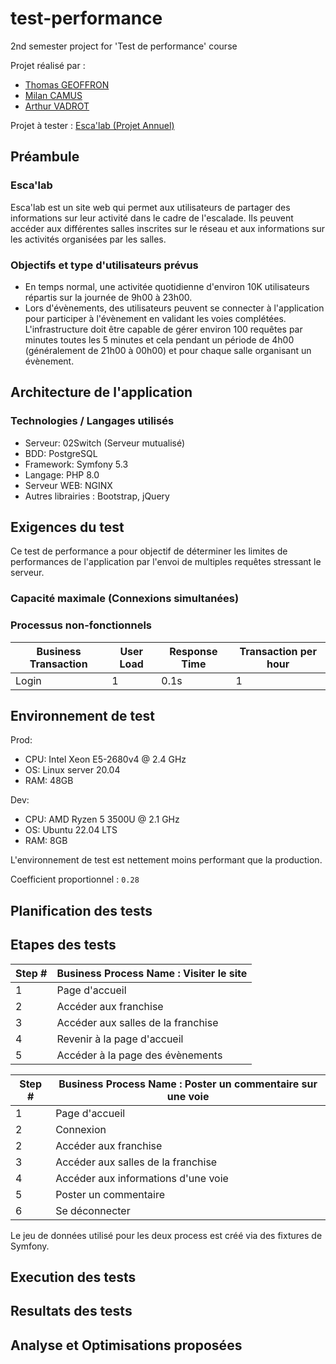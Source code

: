 # test-performance
2nd semester project for 'Test de performance' course

Projet réalisé par :
- [Thomas GEOFFRON](https://github.com/ThomasGeoffron)
- [Milan CAMUS](https://github.com/MisterGoodDeal)
- [Arthur VADROT](https://github.com/Haborym)

Projet à tester : [Esca'lab (Projet Annuel)](https://github.com/MisterGoodDeal/Esca-lab)

## Préambule

### Esca'lab

Esca'lab est un site web qui permet aux utilisateurs de partager des informations sur leur activité dans le cadre de l'escalade. Ils peuvent accéder aux différentes salles inscrites sur le réseau et aux informations sur les activités organisées par les salles.

### Objectifs et type d'utilisateurs prévus

- En temps normal, une activitée quotidienne d'environ 10K utilisateurs répartis sur la journée de 9h00 à 23h00.
- Lors d'évènements, des utilisateurs peuvent se connecter à l'application pour participer à l'évènement en validant les voies complétées. L'infrastructure doit être capable de gérer environ 100 requêtes par minutes toutes les 5 minutes et cela pendant un période de 4h00 (généralement de 21h00 à 00h00) et pour chaque salle organisant un évènement.

## Architecture de l'application

### Technologies / Langages utilisés

- Serveur: 02Switch (Serveur mutualisé)
- BDD: PostgreSQL
- Framework: Symfony 5.3
- Langage: PHP 8.0
- Serveur WEB: NGINX
- Autres librairies : Bootstrap, jQuery

## Exigences du test

Ce test de performance a pour objectif de déterminer les limites de performances de l'application par l'envoi de multiples requêtes stressant le serveur.

### Capacité maximale (Connexions simultanées)

### Processus non-fonctionnels

<table>
  <thead>
    <tr>
      <th>Business Transaction</th>
      <th>User Load</th>
      <th>Response Time</th>
      <th>Transaction per hour</th>
    </tr>
  </thead>
  <tbody>
    <tr>
      <td>Login</td>
      <td>1</td>
      <td>0.1s</td>
      <td>1</td>
    </tr>
  </tbody>
</table>

## Environnement de test

Prod: 
- CPU: Intel Xeon E5-2680v4 @ 2.4 GHz
- OS: Linux server 20.04
- RAM: 48GB

Dev:
- CPU: AMD Ryzen 5 3500U @ 2.1 GHz
- OS: Ubuntu 22.04 LTS
- RAM: 8GB

L'environnement de test est nettement moins performant que la production.

Coefficient proportionnel : `0.28`

## Planification des tests



## Etapes des tests

<table>
  <thead>
    <tr>
      <th>Step #</th>
      <th>Business Process Name : Visiter le site</th>
    </tr>
  </thead>
  <tbody>
    <tr>
      <td>1</td>
      <td>Page d'accueil</td>
    </tr>
    <tr>
      <td>2</td>
      <td>Accéder aux franchise</td>
    </tr>
    <tr>
      <td>3</td>
      <td>Accéder aux salles de la franchise</td>
    </tr>
    <tr>
      <td>4</td>
      <td>Revenir à la page d'accueil</td>
    </tr>
    <tr>
      <td>5</td>
      <td>Accéder à la page des évènements</td>
    </tr>
</table>

<table>
  <thead>
    <tr>
      <th>Step #</th>
      <th>Business Process Name : Poster un commentaire sur une voie</th>
    </tr>
  </thead>
  <tbody>
    <tr>
      <td>1</td>
      <td>Page d'accueil</td>
    </tr>
    <tr>
      <td>2</td>
      <td>Connexion</td>
    </tr>
    <tr>
      <td>2</td>
      <td>Accéder aux franchise</td>
    </tr>
    <tr>
      <td>3</td>
      <td>Accéder aux salles de la franchise</td>
    </tr>
    <tr>
      <td>4</td>
      <td>Accéder aux informations d'une voie</td>
    </tr>
    <tr>
      <td>5</td>
      <td>Poster un commentaire</td>
    </tr>
    <tr>
      <td>6</td>
      <td>Se déconnecter</td>
    </tr>
</table>

Le jeu de données utilisé pour les deux process est créé via des fixtures de Symfony.

## Execution des tests

## Resultats des tests

## Analyse et Optimisations proposées




